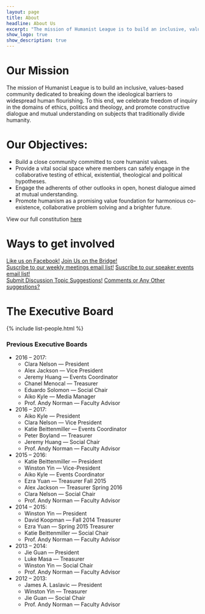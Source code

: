 ```yaml
---
layout: page
title: About
headline: About Us
excerpt: "The mission of Humanist League is to build an inclusive, values-based community"
show_logo: true
show_description: true
---
```


# Our Mission
The mission of Humanist League is to build an inclusive, values-based community dedicated to breaking down the ideological barriers to widespread human flourishing.  To this end, we celebrate freedom of inquiry in the domains of ethics, politics and theology, and promote constructive dialogue and mutual understanding on subjects that traditionally divide humanity.

# Our Objectives:
* Build a close community committed to core humanist values.
* Provide a vital social space where members can safely engage in the collaborative testing of ethical, existential, theological and political hypotheses.
* Engage the adherents of other outlooks in open, honest dialogue aimed at mutual understanding.
* Promote humanism as a promising value foundation for harmonious co-existence, collaborative problem solving and a brighter future.

View our full constitution <a href="http://goo.gl/s3DSX" target="_blank">here</a>

# Ways to get involved

<div class='center-btns'>
<a href="https://www.facebook.com/CmuHumanistLeague" class="btn">Like us on Facebook!</a>
<a href="https://thebridge.cmu.edu/organization/humanistleague" class="btn">Join Us on the Bridge!</a>
</div>

<div class='center-btns'>
<a href="http://eepurl.com/D695H" class="btn">Suscribe to our weekly meetings email list!</a>
<a href="http://eepurl.com/cowLOL" class="btn">Suscribe to our speaker events email list!</a>
</div>

<div class='center-btns'>
<a href="https://docs.google.com/forms/d/129-eNF2YB-39xDZZXxbOHhGzTqycT8Xjcpgxle8i7ZY/viewform?usp=send_form" class="btn">Submit Discussion Topic Suggestions!</a>
<a href="https://docs.google.com/forms/d/1JEfAUiviqwHfZCe3GCEQ0cBIweWzw5vYocsqDZFoZPU/viewform?usp=send_form" class="btn">Comments or Any Other suggestions?</a>
</div>

# The Executive Board

{% include list-people.html %}

### Previous Executive Boards
- 2016 – 2017: 
  - Clara Nelson &#8213; President
  - Alex Jackson &#8213; Vice President
  - Jeremy Huang &#8213; Events Coordinator
  - Chanel Menocal &#8213; Treasurer
  - Eduardo Solomon &#8213; Social Chair
  - Aiko Kyle &#8213; Media Manager
  - Prof. Andy Norman &#8213; Faculty Advisor
- 2016 – 2017: 
  - Aiko Kyle &#8213; President
  - Clara Nelson &#8213; Vice President
  - Katie Beittenmiller &#8213; Events Coordinator
  - Peter Boyland &#8213; Treasurer
  - Jeremy Huang &#8213; Social Chair
  - Prof. Andy Norman &#8213; Faculty Advisor
- 2015 – 2016: 
  - Katie Beittenmiller &#8213; President
  - Winston Yin &#8213; Vice-President
  - Aiko Kyle &#8213; Events Coordinator
  - Ezra Yuan &#8213; Treasurer Fall 2015
  - Alex Jackson &#8213; Treasurer Spring 2016
  - Clara Nelson &#8213; Social Chair
  - Prof. Andy Norman &#8213; Faculty Advisor
- 2014 – 2015: 
  - Winston Yin &#8213; President
  - David Koopman &#8213; Fall 2014 Treasurer
  - Ezra Yuan &#8213; Spring 2015 Treasurer
  - Katie Beittenmiller &#8213; Social Chair
  - Prof. Andy Norman &#8213; Faculty Advisor
- 2013 – 2014: 
  - Jie Guan &#8213; President
  - Luke Masa &#8213; Treasurer
  - Winston Yin &#8213; Social Chair
  - Prof. Andy Norman &#8213; Faculty Advisor
- 2012 – 2013: 
  - James A. Laslavic &#8213; President
  - Winston Yin &#8213; Treasurer
  - Jie Guan &#8213; Social Chair
  - Prof. Andy Norman &#8213; Faculty Advisor
